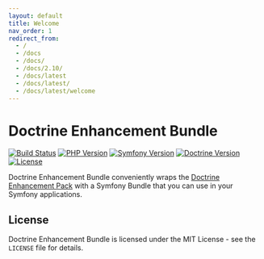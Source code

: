 ```yaml
---
layout: default
title: Welcome
nav_order: 1
redirect_from:
  - /
  - /docs
  - /docs/
  - /docs/2.10/
  - /docs/latest
  - /docs/latest/
  - /docs/latest/welcome
---
```


# Doctrine Enhancement Bundle

[![Build Status](https://github.com/darkwebdesign/doctrine-enhancement-bundle/actions/workflows/build.yaml/badge.svg?branch=2.10)](https://github.com/darkwebdesign/doctrine-enhancement-bundle/actions/workflows/build.yaml)
[![PHP Version](https://img.shields.io/badge/php-7.2%2B-777BB3.svg)](https://php.net/)
[![Symfony Version](https://img.shields.io/badge/symfony-4.0%2B-93C74B.svg)](https://symfony.com/)
[![Doctrine Version](https://img.shields.io/badge/doctrine-2.10-2E6BC8.svg)](http://www.doctrine-project.org/)
[![License](https://poser.pugx.org/darkwebdesign/doctrine-enhancement-bundle/license?format=flat)](https://packagist.org/packages/darkwebdesign/doctrine-enhancement-bundle)

Doctrine Enhancement Bundle conveniently wraps the [Doctrine Enhancement Pack](https://darkwebdesign.github.io/doctrine-enhancement-pack/docs/2.10) with a Symfony Bundle that you can use
in your Symfony applications.

## License

Doctrine Enhancement Bundle is licensed under the MIT License - see the `LICENSE` file for details.
